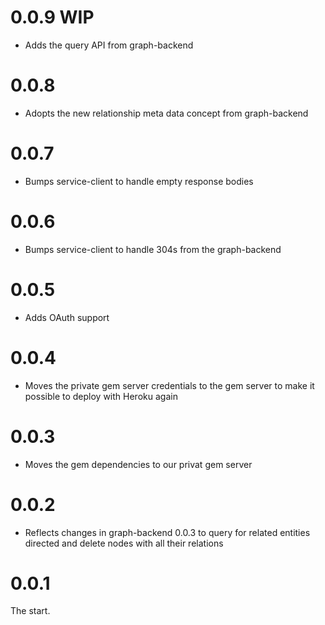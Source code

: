 # 0.0.9 WIP

* Adds the query API from graph-backend

# 0.0.8

* Adopts the new relationship meta data concept from graph-backend

# 0.0.7

* Bumps service-client to handle empty response bodies

# 0.0.6

* Bumps service-client to handle 304s from the graph-backend

# 0.0.5

* Adds OAuth support

# 0.0.4

* Moves the private gem server credentials to the gem server to make
  it possible to deploy with Heroku again

# 0.0.3

* Moves the gem dependencies to our privat gem server

# 0.0.2

* Reflects changes in graph-backend 0.0.3 to query for related entities
  directed and delete nodes with all their relations

# 0.0.1

The start.
